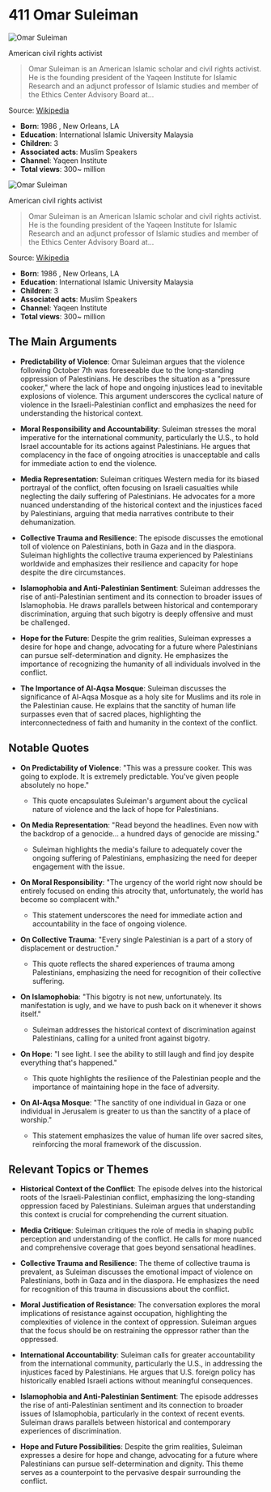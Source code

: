 # 411 Omar Suleiman


![Omar Suleiman](https://encrypted-tbn0.gstatic.com/images?q=tbn:ANd9GcSSuHigOUAZ4l7bQ8kv8fwLnrnDQFMD6k44s6M_KKU&s=0)

American civil rights activist

> Omar Suleiman is an American Islamic scholar and civil rights activist. He is the founding president of the Yaqeen Institute for Islamic Research and an adjunct professor of Islamic studies and member of the Ethics Center Advisory Board at...

Source: [Wikipedia](https://en.wikipedia.org/wiki/Omar_Suleiman_(imam))

- **Born**: 1986 , New Orleans, LA
- **Education**: International Islamic University Malaysia
- **Children**: 3
- **Associated acts**: Muslim Speakers
- **Channel**: Yaqeen Institute
- **Total views**: 300~ million



![Omar Suleiman](https://encrypted-tbn0.gstatic.com/images?q=tbn:ANd9GcSSuHigOUAZ4l7bQ8kv8fwLnrnDQFMD6k44s6M_KKU&s=0)

American civil rights activist

> Omar Suleiman is an American Islamic scholar and civil rights activist. He is the founding president of the Yaqeen Institute for Islamic Research and an adjunct professor of Islamic studies and member of the Ethics Center Advisory Board at...

Source: [Wikipedia](https://en.wikipedia.org/wiki/Omar_Suleiman_(imam))

- **Born**: 1986 , New Orleans, LA
- **Education**: International Islamic University Malaysia
- **Children**: 3
- **Associated acts**: Muslim Speakers
- **Channel**: Yaqeen Institute
- **Total views**: 300~ million


## The Main Arguments

- **Predictability of Violence**: Omar Suleiman argues that the violence following October 7th was foreseeable due to the long-standing oppression of Palestinians. He describes the situation as a "pressure cooker," where the lack of hope and ongoing injustices lead to inevitable explosions of violence. This argument underscores the cyclical nature of violence in the Israeli-Palestinian conflict and emphasizes the need for understanding the historical context.

- **Moral Responsibility and Accountability**: Suleiman stresses the moral imperative for the international community, particularly the U.S., to hold Israel accountable for its actions against Palestinians. He argues that complacency in the face of ongoing atrocities is unacceptable and calls for immediate action to end the violence.

- **Media Representation**: Suleiman critiques Western media for its biased portrayal of the conflict, often focusing on Israeli casualties while neglecting the daily suffering of Palestinians. He advocates for a more nuanced understanding of the historical context and the injustices faced by Palestinians, arguing that media narratives contribute to their dehumanization.

- **Collective Trauma and Resilience**: The episode discusses the emotional toll of violence on Palestinians, both in Gaza and in the diaspora. Suleiman highlights the collective trauma experienced by Palestinians worldwide and emphasizes their resilience and capacity for hope despite the dire circumstances.

- **Islamophobia and Anti-Palestinian Sentiment**: Suleiman addresses the rise of anti-Palestinian sentiment and its connection to broader issues of Islamophobia. He draws parallels between historical and contemporary discrimination, arguing that such bigotry is deeply offensive and must be challenged.

- **Hope for the Future**: Despite the grim realities, Suleiman expresses a desire for hope and change, advocating for a future where Palestinians can pursue self-determination and dignity. He emphasizes the importance of recognizing the humanity of all individuals involved in the conflict.

- **The Importance of Al-Aqsa Mosque**: Suleiman discusses the significance of Al-Aqsa Mosque as a holy site for Muslims and its role in the Palestinian cause. He explains that the sanctity of human life surpasses even that of sacred places, highlighting the interconnectedness of faith and humanity in the context of the conflict.

## Notable Quotes

- **On Predictability of Violence**: "This was a pressure cooker. This was going to explode. It is extremely predictable. You've given people absolutely no hope."
  - This quote encapsulates Suleiman's argument about the cyclical nature of violence and the lack of hope for Palestinians.

- **On Media Representation**: "Read beyond the headlines. Even now with the backdrop of a genocide... a hundred days of genocide are missing."
  - Suleiman highlights the media's failure to adequately cover the ongoing suffering of Palestinians, emphasizing the need for deeper engagement with the issue.

- **On Moral Responsibility**: "The urgency of the world right now should be entirely focused on ending this atrocity that, unfortunately, the world has become so complacent with."
  - This statement underscores the need for immediate action and accountability in the face of ongoing violence.

- **On Collective Trauma**: "Every single Palestinian is a part of a story of displacement or destruction."
  - This quote reflects the shared experiences of trauma among Palestinians, emphasizing the need for recognition of their collective suffering.

- **On Islamophobia**: "This bigotry is not new, unfortunately. Its manifestation is ugly, and we have to push back on it whenever it shows itself."
  - Suleiman addresses the historical context of discrimination against Palestinians, calling for a united front against bigotry.

- **On Hope**: "I see light. I see the ability to still laugh and find joy despite everything that's happened."
  - This quote highlights the resilience of the Palestinian people and the importance of maintaining hope in the face of adversity.

- **On Al-Aqsa Mosque**: "The sanctity of one individual in Gaza or one individual in Jerusalem is greater to us than the sanctity of a place of worship."
  - This statement emphasizes the value of human life over sacred sites, reinforcing the moral framework of the discussion.

## Relevant Topics or Themes

- **Historical Context of the Conflict**: The episode delves into the historical roots of the Israeli-Palestinian conflict, emphasizing the long-standing oppression faced by Palestinians. Suleiman argues that understanding this context is crucial for comprehending the current situation.

- **Media Critique**: Suleiman critiques the role of media in shaping public perception and understanding of the conflict. He calls for more nuanced and comprehensive coverage that goes beyond sensational headlines.

- **Collective Trauma and Resilience**: The theme of collective trauma is prevalent, as Suleiman discusses the emotional impact of violence on Palestinians, both in Gaza and in the diaspora. He emphasizes the need for recognition of this trauma in discussions about the conflict.

- **Moral Justification of Resistance**: The conversation explores the moral implications of resistance against occupation, highlighting the complexities of violence in the context of oppression. Suleiman argues that the focus should be on restraining the oppressor rather than the oppressed.

- **International Accountability**: Suleiman calls for greater accountability from the international community, particularly the U.S., in addressing the injustices faced by Palestinians. He argues that U.S. foreign policy has historically enabled Israeli actions without meaningful consequences.

- **Islamophobia and Anti-Palestinian Sentiment**: The episode addresses the rise of anti-Palestinian sentiment and its connection to broader issues of Islamophobia, particularly in the context of recent events. Suleiman draws parallels between historical and contemporary experiences of discrimination.

- **Hope and Future Possibilities**: Despite the grim realities, Suleiman expresses a desire for hope and change, advocating for a future where Palestinians can pursue self-determination and dignity. This theme serves as a counterpoint to the pervasive despair surrounding the conflict.
